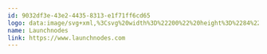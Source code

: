 ```yaml
---
id: 9032df3e-43e2-4435-8313-e1f71ff6cd65
logo: data:image/svg+xml,%3Csvg%20width%3D%22200%22%20height%3D%2284%22%20viewBox%3D%220%200%20200%2084%22%20fill%3D%22none%22%20xmlns%3D%22http%3A%2F%2Fwww.w3.org%2F2000%2Fsvg%22%3E%0A%3Cg%20clip-path%3D%22url(%23clip0_13956_4)%22%3E%0A%3Cpath%20d%3D%22M45.6331%2048.2218C45.5747%2048.2796%2044.2304%2049.7227%2044.2889%2049.6072C43.8213%2050.1267%2042.8862%2050.1844%2042.2432%2049.6649L42.1848%2049.6072C41.6003%2049.0877%2041.5419%2048.1641%2042.0679%2047.5869C42.0679%2047.5869%2042.0679%2047.5292%2042.1264%2047.5292H42.2432L43.1199%2046.5479L43.4122%2046.2015L41.8926%2044.8162L38.4442%2048.5682C37.2753%2050.2999%2038.7949%2053.3015%2038.7949%2053.4169C43.5875%2054.9755%2043.5875%2053.3015%2047.1528%2049.6649L45.6331%2048.2218Z%22%20fill%3D%22%237A8AA0%22%2F%3E%0A%3Cpath%20d%3D%22M43.2952%2034.3104C43.3342%2034.3104%2043.3342%2034.3104%2043.2952%2034.3104C43.3537%2034.3682%2046.1591%2037.3121%2045.9838%2037.1389L43.7044%2040.8332C43.7628%2040.8909%2050.7179%2044.9893%2050.6595%2044.9315C62.5826%2037.947%2048.9061%2045.9706%2057.6146%2040.8332L55.3352%2037.1389C55.2768%2037.0812%2054.4001%2035.6381%2054.4585%2035.6958L50.7179%2029.4617L46.8605%2035.7535C46.802%2035.6958%2044.4057%2033.156%2044.5226%2033.3291C44.5811%2033.2714%2044.6395%2033.156%2044.698%2033.0983C45.1655%2032.117%2045.0486%2030.9625%2044.2888%2030.0966L43.2952%2029.0576L42.9446%2029.404L41.3665%2030.847L39.7885%2032.2901L40.7236%2033.2714C46.0422%2028.4227%2040.3729%2033.6178%2043.8797%2030.3853L43.0615%2029.5771L43.8797%2030.443C44.4642%2031.0779%2044.5811%2031.8861%2044.2888%2032.6365C44.0551%2033.2137%2043.529%2033.7332%2042.8861%2033.9064C42.1263%2034.1373%2041.3081%2033.9064%2040.7236%2033.3291L39.7885%2032.2901L39.3793%2032.6365L40.3729%2033.6755C41.1327%2034.4836%2042.3017%2034.7145%2043.2952%2034.3104ZM49.7828%2032.8674V37.0812C47.6203%2038.0625%2046.5098%2038.5243%2046.2176%2038.6974C46.9774%2037.4275%2048.9646%2034.195%2049.7828%2032.8674Z%22%20fill%3D%22%237A8AA0%22%2F%3E%0A%3Cpath%20d%3D%22M62.7579%2048.5682L59.3096%2044.8162L57.79%2046.2015L58.0822%2046.5479L58.9589%2047.5292L59.0173%2047.5869L59.0758%2047.6446C59.6018%2048.2796%2059.5434%2049.1454%2058.9589%2049.6649L58.9004%2049.7227C58.316%2050.2422%2057.4977%2050.2422%2056.9133%2049.7227L56.8548%2049.6649L56.7379%2049.4918L55.569%2048.2218L54.0494%2049.6072L57.4977%2053.3015C58.842%2054.3405%2061.2383%2053.6478%2062.4072%2053.3592C62.4072%2053.3592%2063.8684%2050.2999%2062.7579%2048.5682Z%22%20fill%3D%22%237A8AA0%22%2F%3E%0A%3Cpath%20d%3D%22M59.1927%2031.8285L60.1278%2030.7895L58.5498%2029.3464L57.6146%2030.3855C57.6731%2030.4432%2059.3096%2031.8863%2059.1927%2031.8285Z%22%20fill%3D%22%237A8AA0%22%2F%3E%0A%3Cpath%20d%3D%22M55.4521%2037.1967C55.5106%2037.139%2058.316%2034.1374%2058.1406%2034.3106C59.1927%2034.7146%2060.3616%2034.4837%2061.1214%2033.6179L62.115%2032.5789L61.7059%2032.2325L60.1278%2030.7894L59.1927%2031.8284C59.2511%2031.8862%2060.8876%2033.387%2060.7707%2033.2715C60.1863%2033.8488%2059.368%2034.0797%2058.6082%2033.8488C58.316%2033.7333%2058.0238%2033.6179%2057.79%2033.387C57.5562%2033.1561%2057.3808%2032.8675%2057.2639%2032.5789C56.9717%2031.8284%2057.0886%2031.0203%2057.6731%2030.3854L58.6082%2029.3463L58.1991%2029L57.2055%2030.039C56.4457%2030.8471%2056.3288%2032.0593%2056.7964%2033.0406C56.8548%2033.0984%2056.9133%2033.2138%2056.9717%2033.2715C56.9133%2033.3293%2054.4585%2035.9268%2054.6339%2035.7536C54.5754%2035.8114%2055.5106%2037.2544%2055.4521%2037.1967Z%22%20fill%3D%22%237A8AA0%22%2F%3E%0A%3Cpath%20d%3D%22M54.7508%2046.3171C56.9717%2048.6838%2057.4393%2049.2033%2057.3808%2049.2033C57.4393%2049.261%2057.4977%2049.261%2057.6146%2049.3187H57.9069C58.1406%2049.3187%2058.316%2049.2033%2058.4329%2049.0878C59.1342%2048.4529%2058.1991%2047.6447%2058.3744%2047.8756C58.316%2047.8179%2055.569%2044.874%2055.6274%2044.9317C57.3808%2042.5074%2056.3288%2044.0082%2057.6146%2042.161C56.9717%2042.5074%2051.244%2045.8553%2050.6595%2046.2017C50.6011%2046.1439%2043.6459%2042.1033%2043.7044%2042.161C43.7628%2042.2187%2045.6331%2044.874%2045.6331%2044.8163C44.698%2045.7976%2042.8277%2047.8179%2042.7692%2047.8756V47.9911L42.7108%2048.0488C42.4186%2048.3951%2042.477%2048.8569%2042.7692%2049.1455C43.2368%2049.4919%2043.4121%2049.3187%2043.8213%2049.1455L43.9382%2049.0301C43.9966%2048.9724%2046.6267%2046.0862%2046.5682%2046.2017C47.9125%2048.1065%2049.4906%2050.3%2050.7179%2051.9163C52.296%2049.7228%2054.0494%2047.2407%2054.7508%2046.3171ZM49.7828%2048.9146C49.7244%2048.8569%2047.0943%2045.1626%2047.2112%2045.3358C47.2696%2045.3935%2049.9581%2046.9521%2049.7828%2046.8366V48.9146Z%22%20fill%3D%22%237A8AA0%22%2F%3E%0A%3Cpath%20d%3D%22M79.9412%2047.9911H73.5121V37.6008H74.9732V46.8366H79.7074L79.9412%2047.9911ZM82.279%2045.8553C82.279%2046.1439%2082.3959%2046.4325%2082.5713%2046.6634C82.8051%2046.8943%2083.0973%2047.0098%2083.5064%2047.0098C83.9155%2047.0098%2084.2662%2046.8943%2084.5584%2046.7211C84.9091%2046.548%2085.2014%2046.3171%2085.4351%2046.0285V44.5276H83.6233C83.1557%2044.5276%2082.8051%2044.6431%2082.5713%2044.9317C82.3959%2045.2203%2082.279%2045.5089%2082.279%2045.8553ZM81.4023%2041.0642C81.6946%2040.8911%2082.1037%2040.7179%2082.6297%2040.6025C83.1557%2040.487%2083.6233%2040.4293%2083.9155%2040.4293C84.7922%2040.4293%2085.4936%2040.6602%2086.0781%2041.122C86.6625%2041.5838%2086.9548%2042.2187%2086.9548%2042.9691V47.9911H86.1365C86.0781%2047.8756%2086.0196%2047.7602%2085.9612%2047.6447C85.9027%2047.5293%2085.8443%2047.4138%2085.7858%2047.2984C85.552%2047.5293%2085.2014%2047.7024%2084.7922%2047.9333C84.3831%2048.1065%2083.974%2048.2219%2083.5649%2048.2219C82.6882%2048.2219%2082.0452%2047.9911%2081.5777%2047.587C81.1686%2047.1252%2080.9348%2046.6057%2080.9348%2045.913C80.9348%2045.1626%2081.1686%2044.5854%2081.6946%2044.239C82.2206%2043.835%2082.8635%2043.6618%2083.6818%2043.6618H85.4351C85.4351%2043.1423%2085.3183%2042.7382%2085.1429%2042.3342C84.9091%2041.9878%2084.5584%2041.7569%2083.974%2041.7569C83.5064%2041.7569%2083.1557%2041.8146%2082.7466%2041.9301C82.3959%2042.0455%2082.0452%2042.161%2081.8115%2042.2764L81.4023%2041.0642ZM94.2021%2047.2406C93.8514%2047.5293%2093.5008%2047.8179%2093.0332%2047.9911C92.5656%2048.1642%2092.1565%2048.2797%2091.7474%2048.2797C90.8122%2048.2797%2090.1693%2048.0488%2089.7602%2047.5293C89.3511%2047.0098%2089.1173%2046.3171%2089.1173%2045.5667V40.6602H90.6369V45.4512C90.6369%2045.913%2090.7538%2046.3171%2090.9876%2046.6057C91.2213%2046.8943%2091.572%2047.0675%2092.098%2047.0675C92.3903%2047.0675%2092.6825%2047.0098%2093.0332%2046.8366C93.3839%2046.6634%2093.7345%2046.4902%2094.0268%2046.2016V40.6025H95.4879V47.9911H94.6112L94.2021%2047.2406ZM98.9947%2041.5838C99.287%2041.2374%2099.7545%2040.9488%20100.222%2040.7179C100.748%2040.487%20101.216%2040.3716%20101.625%2040.3716C102.56%2040.3716%20103.203%2040.6602%20103.612%2041.1797C104.021%2041.6992%20104.255%2042.3342%20104.255%2043.1423V47.9911H102.794V43.2577C102.794%2042.7382%20102.677%2042.3342%20102.443%2042.0455C102.209%2041.7569%20101.859%2041.5838%20101.391%2041.5838C101.099%2041.5838%20100.748%2041.6992%20100.281%2041.8724C99.8714%2042.0455%2099.5207%2042.3342%2099.2285%2042.6228V47.9911H97.7673V40.6025H98.5856L98.9947%2041.5838ZM109.69%2041.6415C108.989%2041.6415%20108.463%2041.8724%20108.112%2042.3919C107.762%2042.9114%20107.586%2043.4886%20107.586%2044.239C107.586%2044.9894%20107.762%2045.6821%20108.054%2046.1439C108.405%2046.6634%20108.931%2046.8943%20109.632%2046.8943C110.1%2046.8943%20110.45%2046.8366%20110.684%2046.7789C110.976%2046.6634%20111.268%2046.548%20111.561%2046.4325L112.028%2047.4715C111.678%2047.7024%20111.268%2047.8756%20110.801%2047.9911C110.333%2048.1065%20109.924%2048.1642%20109.632%2048.1642C108.463%2048.1642%20107.586%2047.8179%20107.002%2047.0675C106.417%2046.3171%20106.067%2045.3935%20106.067%2044.239C106.067%2043.0846%20106.417%2042.161%20107.002%2041.4106C107.645%2040.6602%20108.521%2040.3138%20109.69%2040.3138C109.983%2040.3138%20110.392%2040.3716%20110.859%2040.487C111.327%2040.6025%20111.736%2040.7756%20112.087%2041.0065L111.678%2042.0455C111.385%2041.9301%20111.093%2041.8146%20110.801%2041.6992C110.509%2041.6992%20110.1%2041.6415%20109.69%2041.6415ZM115.301%2041.4106C115.594%2041.122%20116.003%2040.8334%20116.47%2040.6602C116.938%2040.4293%20117.347%2040.3716%20117.756%2040.3716C118.691%2040.3716%20119.334%2040.6602%20119.743%2041.1797C120.152%2041.6992%20120.386%2042.3342%20120.386%2043.1423V47.9911H118.925V43.2577C118.925%2042.7382%20118.808%2042.3342%20118.574%2042.0455C118.341%2041.7569%20117.99%2041.5838%20117.464%2041.5838C117.172%2041.5838%20116.821%2041.6992%20116.412%2041.8724C116.003%2042.0455%20115.652%2042.3342%20115.36%2042.6228V47.9911H113.899V37.3699L115.36%2037.1968V41.4106H115.301ZM123.893%2041.5838C124.185%2041.2374%20124.653%2040.9488%20125.12%2040.7179C125.646%2040.487%20126.114%2040.3716%20126.523%2040.3716C127.458%2040.3716%20128.101%2040.6602%20128.51%2041.1797C128.919%2041.6992%20129.153%2042.3342%20129.153%2043.1423V47.9911H127.692V43.2577C127.692%2042.7382%20127.575%2042.3342%20127.341%2042.0455C127.107%2041.7569%20126.757%2041.5838%20126.231%2041.5838C125.939%2041.5838%20125.588%2041.6992%20125.12%2041.8724C124.653%2042.0455%20124.36%2042.3342%20124.068%2042.6228V47.9911H122.607V40.6025H123.425L123.893%2041.5838ZM134.355%2048.1642C133.244%2048.1642%20132.368%2047.7602%20131.783%2047.0675C131.199%2046.3171%20130.906%2045.3935%20130.906%2044.239C130.906%2043.0846%20131.257%2042.161%20131.842%2041.4683C132.485%2040.7179%20133.361%2040.3716%20134.472%2040.3716C135.641%2040.3716%20136.517%2040.7179%20137.102%2041.4683C137.686%2042.2187%20138.037%2043.1423%20138.037%2044.2968C138.037%2045.4512%20137.686%2046.3748%20137.043%2047.0675C136.459%2047.8179%20135.524%2048.1642%20134.355%2048.1642ZM136.576%2044.3545C136.576%2043.5464%20136.4%2042.9114%20136.108%2042.3919C135.816%2041.8724%20135.29%2041.6415%20134.589%2041.6415C133.887%2041.6415%20133.361%2041.8724%20133.011%2042.3342C132.66%2042.7959%20132.485%2043.4309%20132.485%2044.239C132.485%2045.0472%20132.66%2045.7398%20132.952%2046.2016C133.244%2046.6634%20133.77%2046.8943%20134.472%2046.8943C135.173%2046.8943%20135.699%2046.6634%20136.05%2046.2016C136.4%2045.7976%20136.576%2045.1626%20136.576%2044.3545ZM143.18%2041.5838C142.42%2041.5838%20141.836%2041.8724%20141.544%2042.3919C141.252%2042.9114%20141.076%2043.5463%20141.076%2044.239C141.076%2044.9894%20141.252%2045.6244%20141.544%2046.1439C141.836%2046.6634%20142.42%2046.8943%20143.18%2046.8943C143.472%2046.8943%20143.765%2046.8366%20144.057%2046.7211C144.349%2046.6057%20144.641%2046.4325%20144.934%2046.2016V42.2764C144.641%2042.0455%20144.349%2041.8724%20144.057%2041.7569C143.706%2041.6415%20143.472%2041.5838%20143.18%2041.5838ZM146.395%2037.2545V47.9911H145.518L145.109%2047.2984C144.817%2047.587%20144.408%2047.8179%20143.998%2047.9333C143.589%2048.1065%20143.18%2048.1642%20142.83%2048.1642C141.719%2048.1642%20140.901%2047.8179%20140.375%2047.0675C139.79%2046.3171%20139.557%2045.3935%20139.557%2044.2968C139.557%2043.1423%20139.849%2042.2187%20140.433%2041.4683C141.018%2040.7179%20141.836%2040.3138%20142.946%2040.3138C143.239%2040.3138%20143.589%2040.3716%20143.94%2040.487C144.291%2040.6025%20144.641%2040.7756%20144.934%2040.9488V37.3122L146.395%2037.2545ZM155.162%2044.6431H149.843C149.902%2045.3358%20150.135%2045.913%20150.486%2046.3171C150.895%2046.7789%20151.421%2046.952%20152.181%2046.952C152.649%2046.952%20152.999%2046.8943%20153.291%2046.8366C153.584%2046.7211%20153.934%2046.6057%20154.227%2046.4902L154.694%2047.587C154.344%2047.8179%20153.934%2047.991%20153.408%2048.0488C152.882%2048.1642%20152.473%2048.2219%20152.181%2048.2219C150.895%2048.2219%20149.96%2047.8756%20149.259%2047.1252C148.616%2046.3748%20148.265%2045.4512%20148.265%2044.2968C148.265%2043.1423%20148.557%2042.2187%20149.2%2041.4683C149.843%2040.7179%20150.72%2040.3716%20151.83%2040.3716C153.058%2040.3716%20153.876%2040.7756%20154.402%2041.6415C154.928%2042.5073%20155.162%2043.4886%20155.162%2044.6431ZM153.759%2043.6041C153.642%2042.9691%20153.467%2042.5073%20153.175%2042.161C152.882%2041.8146%20152.415%2041.6415%20151.889%2041.6415C151.304%2041.6415%20150.837%2041.8146%20150.544%2042.2187C150.194%2042.5651%20150.018%2043.0268%20149.96%2043.6618H153.759V43.6041ZM161.24%2042.161C160.948%2042.0455%20160.656%2041.9301%20160.305%2041.8146C160.013%2041.6992%20159.662%2041.6415%20159.253%2041.6415C158.844%2041.6415%20158.552%2041.6992%20158.318%2041.8724C158.084%2042.0455%20157.967%2042.2187%20157.967%2042.5073C157.967%2042.7382%20158.084%2042.9114%20158.376%2043.0846C158.669%2043.2577%20159.019%2043.4309%20159.428%2043.5464C160.071%2043.7772%20160.597%2044.0659%20161.182%2044.4699C161.708%2044.874%20162%2045.3358%20162%2045.9707C162%2046.6634%20161.766%2047.1829%20161.24%2047.587C160.714%2047.9911%20159.954%2048.1642%20158.961%2048.1642C158.669%2048.1642%20158.201%2048.1065%20157.733%2047.9911C157.207%2047.8756%20156.798%2047.7024%20156.506%2047.4715L156.974%2046.3748C157.266%2046.548%20157.617%2046.6634%20157.967%2046.7211C158.318%2046.8366%20158.669%2046.8366%20158.961%2046.8366C159.428%2046.8366%20159.837%2046.7789%20160.13%2046.6057C160.422%2046.4325%20160.539%2046.2593%20160.539%2045.9707C160.539%2045.6821%20160.364%2045.4512%20160.071%2045.2203C159.779%2044.9894%20159.37%2044.8163%20158.902%2044.6431C158.318%2044.4699%20157.733%2044.1813%20157.207%2043.835C156.681%2043.4886%20156.448%2043.0268%20156.448%2042.3919C156.448%2041.6992%20156.681%2041.1797%20157.207%2040.8334C157.733%2040.4293%20158.435%2040.2561%20159.311%2040.2561C159.604%2040.2561%20160.013%2040.3138%20160.539%2040.4293C161.006%2040.5447%20161.416%2040.7179%20161.766%2040.9488L161.24%2042.161Z%22%20fill%3D%22%237A8AA0%22%2F%3E%0A%3C%2Fg%3E%0A%3Cdefs%3E%0A%3CclipPath%20id%3D%22clip0_13956_4%22%3E%0A%3Crect%20width%3D%22124%22%20height%3D%2225%22%20fill%3D%22white%22%20transform%3D%22translate(38%2029)%22%2F%3E%0A%3C%2FclipPath%3E%0A%3C%2Fdefs%3E%0A%3C%2Fsvg%3E%0A
name: Launchnodes
link: https://www.launchnodes.com
---
```

